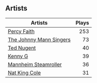 ## Artists
Artists | Plays 
----- | -----: 
[Percy Faith](/artists/percy-faith-120889) | 253
[The Johnny Mann Singers](/artists/the-johnny-mann-singers-30064353) | 73
[Ted Nugent](/artists/ted-nugent-40670) | 40
[Kenny G](/artists/kenny-g-7789) | 39
[Mannheim Steamroller](/artists/mannheim-steamroller-39605) | 36
[Nat King Cole](/artists/nat-king-cole-3428) | 31

